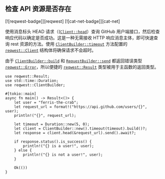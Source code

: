 ## 检查 API 资源是否存在

[![reqwest-badge]][reqwest] [![cat-net-badge]][cat-net]

使用消息标头 HEAD 请求（([`Client::head`]）查询 GitHub 用户端接口，然后检查响应代码以确定是否成功。这是一种无需接收 HTTP 响应消息主体，即可快速查询 rest 资源的方法。使用 [`ClientBuilder::timeout`] 方法配置的 [`reqwest::Client`] 结构体将确保请求不会超时。

由于 [`ClientBuilder::build`] 和 [`RequestBuilder::send`] 都返回错误类型 [`reqwest::Error`]，所以便捷的 [`reqwest::Result`] 类型被用于主函数的返回类型。

```rust,edition2018,no_run
use reqwest::Result;
use std::time::Duration;
use reqwest::ClientBuilder;

#[tokio::main]
async fn main() -> Result<()> {
    let user = "ferris-the-crab";
    let request_url = format!("https://api.github.com/users/{}", user);
    println!("{}", request_url);

    let timeout = Duration::new(5, 0);
    let client = ClientBuilder::new().timeout(timeout).build()?;
    let response = client.head(&request_url).send().await?;

    if response.status().is_success() {
        println!("{} is a user!", user);
    } else {
        println!("{} is not a user!", user);
    }

    Ok(())
}
```

[`ClientBuilder::build`]: https://docs.rs/reqwest/*/reqwest/struct.ClientBuilder.html#method.build
[`Client::head`]: https://docs.rs/reqwest/*/reqwest/struct.Client.html#method.head
[`ClientBuilder::timeout`]: https://docs.rs/reqwest/*/reqwest/struct.ClientBuilder.html#method.timeout
[`RequestBuilder::send`]: https://docs.rs/reqwest/*/reqwest/struct.RequestBuilder.html#method.send
[`reqwest::Client`]: https://docs.rs/reqwest/*/reqwest/struct.Client.html
[`reqwest::Error`]: https://docs.rs/reqwest/*/reqwest/struct.Error.html
[`reqwest::Result`]:https://docs.rs/reqwest/*/reqwest/type.Result.html
